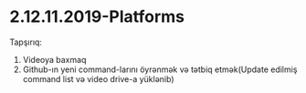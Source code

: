 # 2.12.11.2019-Platforms

Tapşırıq:
1. Videoya baxmaq
2. Github-ın yeni command-larını öyrənmək və tətbiq etmək(Update edilmiş command list və video drive-a yüklənib)
